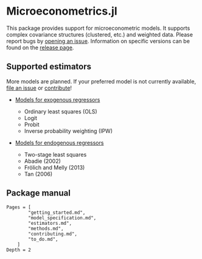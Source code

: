 # Microeconometrics.jl

This package provides support for microeconometric models.
It supports complex covariance structures (clustered, etc.) and weighted data.
Please report bugs by
[opening an issue](https://github.com/lbittarello/Microeconometrics.jl/issues/new).
Information on specific versions can be found on the
[release page](https://github.com/lbittarello/Microeconometrics.jl/releases).

## Supported estimators

More models are planned.
If your preferred model is not currently available,
[file an issue](https://github.com/lbittarello/Microeconometrics.jl/issues/new) or
[contribute](#contributing)!

* [Models for exogenous regressors](#models-for-exogenous-regressors)

    - Ordinary least squares (OLS)
    - Logit
    - Probit
    - Inverse probability weighting (IPW)

* [Models for endogenous regressors](#models-for-endogenous-regressors)

    - Two-stage least squares
    - Abadie (2002)
    - Frölich and Melly (2013)
    - Tan (2006)

## Package manual

```@contents
Pages = [
        "getting_started.md",
        "model_specification.md",
        "estimators.md",
        "methods.md",
        "contributing.md",
        "to_do.md",
    ]
Depth = 2
```
